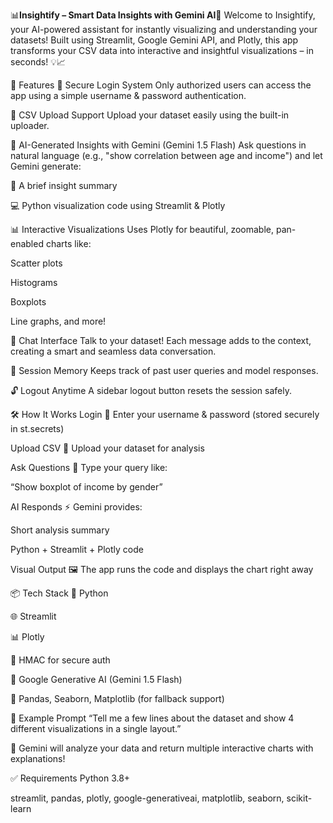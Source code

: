 📊**Insightify – Smart Data Insights with Gemini AI**🧠
Welcome to Insightify, your AI-powered assistant for instantly visualizing and understanding your datasets! Built using Streamlit, Google Gemini API, and Plotly, this app transforms your CSV data into interactive and insightful visualizations – in seconds! 💡📈

🚀 Features
🔐 Secure Login System
Only authorized users can access the app using a simple username & password authentication.

📁 CSV Upload Support
Upload your dataset easily using the built-in uploader.

🧠 AI-Generated Insights with Gemini (Gemini 1.5 Flash)
Ask questions in natural language (e.g., "show correlation between age and income") and let Gemini generate:

📄 A brief insight summary

💻 Python visualization code using Streamlit & Plotly

📊 Interactive Visualizations
Uses Plotly for beautiful, zoomable, pan-enabled charts like:

Scatter plots

Histograms

Boxplots

Line graphs, and more!

💬 Chat Interface
Talk to your dataset! Each message adds to the context, creating a smart and seamless data conversation.

🔄 Session Memory
Keeps track of past user queries and model responses.

🔓 Logout Anytime
A sidebar logout button resets the session safely.

🛠️ How It Works
Login 🔑
Enter your username & password (stored securely in st.secrets)

Upload CSV 📄
Upload your dataset for analysis

Ask Questions 🤔
Type your query like:

“Show boxplot of income by gender”

AI Responds ⚡
Gemini provides:

Short analysis summary

Python + Streamlit + Plotly code

Visual Output 🖼️
The app runs the code and displays the chart right away

📦 Tech Stack
🐍 Python

🌐 Streamlit

📊 Plotly

🔐 HMAC for secure auth

🤖 Google Generative AI (Gemini 1.5 Flash)

🧼 Pandas, Seaborn, Matplotlib (for fallback support)

📌 Example Prompt
“Tell me a few lines about the dataset and show 4 different visualizations in a single layout.”

🧠 Gemini will analyze your data and return multiple interactive charts with explanations!

✅ Requirements
Python 3.8+

streamlit, pandas, plotly, google-generativeai, matplotlib, seaborn, scikit-learn

